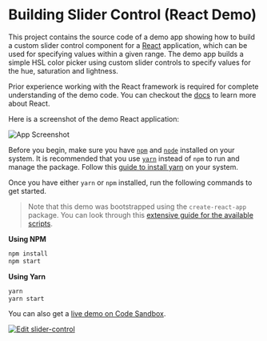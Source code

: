 # Building Slider Control (React Demo)

This project contains the source code of a demo app showing how to build a custom slider control component for a [React][react] application, which can be used for specifying values within a given range. The demo app builds a simple HSL color picker using custom slider controls to specify values for the hue, saturation and lightness.

Prior experience working with the React framework is required for complete understanding of the demo code. You can checkout the [docs][react-docs] to learn more about React.

Here is a screenshot of the demo React application:

![App Screenshot](https://i.imgur.com/mdX2HXy.gif)

Before you begin, make sure you have [`npm`][npm] and [`node`][node] installed on your system. It is recommended that you use [`yarn`][yarn] instead of `npm` to run and manage the package. Follow this [guide to install yarn][yarn-install] on your system.

Once you have either `yarn` or `npm` installed, run the following commands to get started.

> Note that this demo was bootstrapped using the `create-react-app` package. You can look through this [extensive guide for the available scripts](https://github.com/facebook/create-react-app/blob/master/packages/react-scripts/template/README.md#available-scripts).

**Using NPM**

```sh
npm install
npm start
```

**Using Yarn**

```sh
yarn
yarn start
```

You can also get a [live demo on Code Sandbox][code-demo].

[![Edit slider-control](https://codesandbox.io/static/img/play-codesandbox.svg)][code-demo]


[react-docs]: https://reactjs.org/docs/
[react]: https://reactjs.org/
[code-demo]: https://codesandbox.io/s/yn6wy1vnj
[node]: https://nodejs.org/en/
[npm]: https://npmjs.com/
[yarn]: https://yarnpkg.com/
[yarn-install]: https://yarnpkg.com/lang/en/docs/install/
